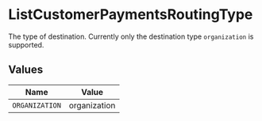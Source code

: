 # ListCustomerPaymentsRoutingType

The type of destination. Currently only the destination type `organization` is supported.


## Values

| Name           | Value          |
| -------------- | -------------- |
| `ORGANIZATION` | organization   |